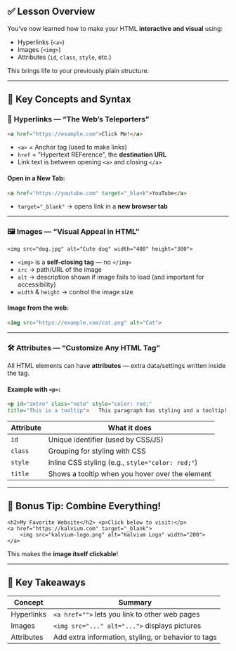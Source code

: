 ## ✅ Lesson Overview

You’ve now learned how to make your HTML **interactive and visual** using:

- Hyperlinks (`<a>`)
- Images (`<img>`)
- Attributes (`id`, `class`, `style`, etc.)

This brings life to your previously plain structure.

---

## 🧠 Key Concepts and Syntax

### 🔗 **Hyperlinks** — “The Web’s Teleporters”

```html
<a href="https://example.com">Click Me!</a>
```

- `<a>` = Anchor tag (used to make links)
- `href` = "Hypertext REFerence", the **destination URL**
- Link text is between opening `<a>` and closing `</a>`

#### Open in a New Tab:

```html
<a href="https://youtube.com" target="_blank">YouTube</a>
```

- `target="_blank"` → opens link in a **new browser tab**

---

### 🖼️ **Images** — “Visual Appeal in HTML”

`<img src="dog.jpg" alt="Cute dog" width="400" height="300">`

- `<img>` is a **self-closing tag** — no `</img>`
- `src` → path/URL of the image
- `alt` → description shown if image fails to load (and important for accessibility)
- `width` & `height` → control the image size

#### Image from the web:

```html
<img src="https://example.com/cat.png" alt="Cat">
```

---

### 🛠️ **Attributes** — “Customize Any HTML Tag”

All HTML elements can have **attributes** — extra data/settings written inside the tag.

#### Example with `<p>`:

```html
<p id="intro" class="note" style="color: red;" 
title="This is a tooltip">   This paragraph has styling and a tooltip! </p>
```

|Attribute|What it does|
|---|---|
|`id`|Unique identifier (used by CSS/JS)|
|`class`|Grouping for styling with CSS|
|`style`|Inline CSS styling (e.g., `style="color: red;"`)|
|`title`|Shows a tooltip when you hover over the element|

---

## 🧪 Bonus Tip: Combine Everything!

```
<h2>My Favorite Website</h2> <p>Click below to visit:</p> 
<a href="https://kalvium.com" target="_blank">   
	<img src="kalvium-logo.png" alt="Kalvium Logo" width="200"> 
</a>
```

This makes the **image itself clickable**!

---

## 📌 Key Takeaways

|Concept|Summary|
|---|---|
|Hyperlinks|`<a href="">` lets you link to other web pages|
|Images|`<img src="..." alt="...">` displays pictures|
|Attributes|Add extra information, styling, or behavior to tags|